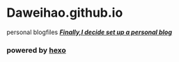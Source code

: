 # Daweihao.github.io
personal blogfiles
***<u>Finally,I decide set up a personal blog</u>***
### powered by <a href=https://hexo.io/> hexo 
